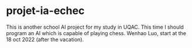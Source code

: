 # projet-ia-echec
This is another school AI project for my study in UQAC. This time I should program an AI which is capable of playing chess.
Wenhao Luo, start at the 18 oct 2022 (after the vacation).
